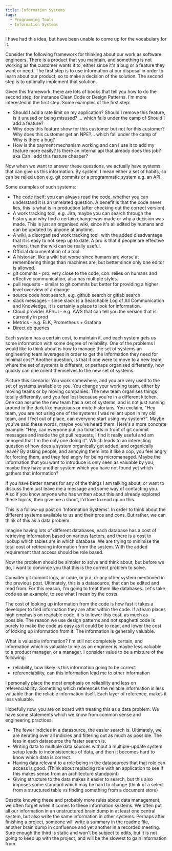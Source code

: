 ```yaml
---
title: Information Systems
tags:
  - Programming Tools
  - Information Systems
---
```


I have had this idea, but have been unable to come up for the vocabulary for it.

Consider the following framework for thinking about our work as software engineers. There is a product that you
maintain, and something is not working as the customer wants it to, either since it's a bug or a feature they want or
need. The first step is to use information at our disposal in order to learn about our product, so to make a decision of
the solution. The second step is to optimally implement that solution.

Given this framework, there are lots of books that tell you how to do the second step, for instance Clean Code or Design
Patterns. I'm more interested in the first step. Some examples of the first step:

- Should I add a rate limit on my application? Should I remove this feature, is it unused or being misused? ... which
  falls under the camp of Should I add a feature?
- Why does this feature show for this customer but not for this customer? Why does this customer get an NPE?... which
  fall under the camp of Why is there a bug?
- How is the payment mechanism working and can I use it to add my feature more easily? Is there an internal api that
  already does this job? aka Can I add this feature cheaper?

Now when we want to answer these questions, we actually have systems that can give us this information. By system, I
mean either a set of habits, so can be relied upon e.g. git commits or a programmatic system e.g. an API.

Some examples of such systems:

- The code itself; you can always read the code, whether you can understand it is an unrelated question. A benefit is
  that the code never lies, this is what is in production (after checking out the correct version).
- A work tracking tool, e.g. Jira, maybe you can search through the history and why find a certain change was made or
  why a decision was made. This is just an organised wiki, since it's all edited by humans and can be updated by anyone
  at anytime.
- A wiki, a disorganised work tracking tool, with the added disadvantage that it is easy to not keep up to date. A pro
  is that if people are effective writers, then the wiki can be really useful.
- Official documentation of a tool.
- A historian, like a wiki but worse since humans are worse at remembering things than machines are, but better since
  only one editor is allowed.
- git commits - pro: very close to the code, con: relies on humans and effective communication, also has multiple
  styles.
- pull requests - similar to git commits but better for providing a higher level overview of a change
- source code host search, e.g. github search or gitlab search
- slack messages - since slack is a Searchable Log of All Communication and Knowledge, it is certainly a place to look
  for information.
- Cloud provider API/UI - e.g. AWS that can tell you the version that is currently in prod
- Metrics - e.g. ELK, Prometheus + Grafana
- Direct db queries

Each system has a certain cost, to maintain it, and each system gets us some information with some degree of
reliability. One of the problems I would like to think about is how to manage the set of systems an engineering team
leverages in order to get the information they need for minimal cost? Another question, is that if one were to move to a
new team, where the set of systems is different, or perhaps organised differently, how quickly can one orient themselves
to the new set of systems.

Picture this scenario: You work somewhere, and you are very used to the set of systems available to you. You change your
working team, either by moving teams or by moving companies. The new team organises things totally differently, and you
feel lost because you're in a different kitchen. One can assume the new team has a set of systems, and is not just
running around in the dark like magicians or mute historians. You exclaim, "Hey team, you are not using one of the
systems I was reliant upon in my old team, and I feel out of place, can everyone start using my system?". Maybe you've
said these words, maybe you've heard them. Here's a more concrete example: "Hey, can everyone put jira ticket ids in
front of git commit messages and inside the git pull requests, I find it really useful and am annoyed that I'm the only
one doing it". Which leads to an interesting question of how does a system organically get added, and organically leave?
By asking people, and annoying them into it like a cop, you feel angry for forcing them, and they feel angry for being
micromanaged. Maybe the information that you want to introduce is only seen as valuable by you, maybe they have another
system which you have not found yet which gathers that information?

If you have better names for any of the things I am talking about, or want to discuss them just leave me a message and
some way of contacting you. Also if you know anyone who has written about this and already explored these topics, then
give me a shout, I'd love to read up on this. 

This is a follow-up post on 'Information Systems'. In order to think about the different systems available to us and
their pros and cons. But rather, we can think of this as a data problem.

Imagine having lots of different databases, each database has a cost of retrieving information based on various factors,
and there is a cost to lookup which tables are in which database. We are trying to minimise the total cost of retrieving
information from the system. With the added requirement that access should be role based.

Now the problem should be simpler to solve and think about, but before we do, I want to convince you that this is the
correct problem to solve.

Consider git commit logs, or code, or jira, or any other system mentioned in the previous post. Ultimately, this is a
datasource, that can be edited and read from. For this reason, I'm going to treat them like databases. Let's take code
as an example, to see what I mean by the costs.

The cost of looking up information from the code is how fast it takes a developer to find information they are after
within the code. If a team places high emphasis on readable code, it is to lower this cost, as much as possible. The
reason we use design patterns and not spaghetti code is purely to make the code as easy as it could be to read, and
lower the cost of looking up information from it. The information is generally valuable.

What is valuable information? I'm still not completely certain, and information which is valuable to me as an engineer
is maybe less valuable to a product manager, or a manager. I consider value to be a mixture of the following:

- reliability, how likely is this information going to be correct
- referenciability, can this information lead me to other information

I personally place the most emphasis on reliability and less on referenciability. Something which references the
reliable information is less valuable than the reliable information itself. Each layer of reference, makes it less
valuable.

Hopefully now, you are on board with treating this as a data problem. We have some statements which we know from common
sense and engineering practices.

- The fewer indicies in a datasource, the easier search is. Ultimately, we are iterating over all indicies and filtering
  out as much as possible. The less in each datasource the faster search is.
- Writing data to multiple data sources without a multiple-update system setup leads to inconsistencies of data, and
  then it becomes hard to know which data is correct.
- Having data relevant to a role being in the datasources that that role can access is good. (Think about replacing role
  with an application to see if this makes sense from an architecture standpoint)
- Giving structure to the data makes it easier to search, but this also imposes some standard which may be hard to
  change (think of a select from a structured table vs finding something from a document store)

Despite knowing these and probably more rules about data management, we often forget when it comes to these information
systems. We often put all our information in an unstructured brain dump in at least one central system, but also write
the same information in other systems. Perhaps after finishing a project, someone will write a summary in the readme
file, another brain dump in confluence and yet another in a recorded meeting. Sure enough the third is static and won't
be subject to edits, but it is not going to keep up with the project, and will be the slowest to gain information from.
